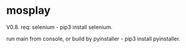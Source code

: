 # mosplay
V0.8.
req: selenium - pip3 install selenium.

run main from console, or build by pyinstaller - pip3 install pyinstaller.
